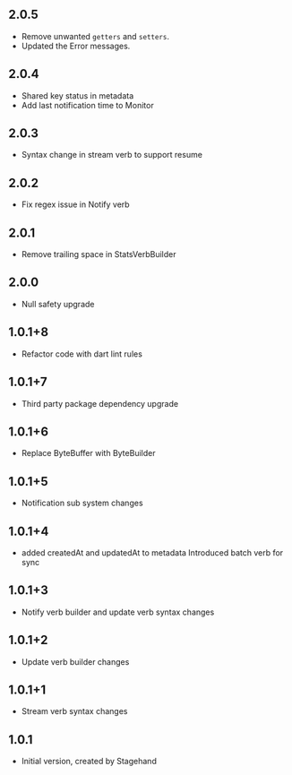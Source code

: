 ## 2.0.5

- Remove unwanted `getters` and `setters`.
- Updated the Error messages.


## 2.0.4

- Shared key status in metadata
- Add last notification time to Monitor

## 2.0.3

- Syntax change in stream verb to support resume

## 2.0.2

- Fix regex issue in Notify verb

## 2.0.1

- Remove trailing space in StatsVerbBuilder

## 2.0.0

- Null safety upgrade

## 1.0.1+8

- Refactor code with dart lint rules

## 1.0.1+7

- Third party package dependency upgrade

## 1.0.1+6

- Replace ByteBuffer with ByteBuilder

## 1.0.1+5

- Notification sub system changes

## 1.0.1+4

- added createdAt and updatedAt to metadata
  Introduced batch verb for sync

## 1.0.1+3

- Notify verb builder and update verb syntax changes

## 1.0.1+2

- Update verb builder changes

## 1.0.1+1

- Stream verb syntax changes

## 1.0.1

- Initial version, created by Stagehand
